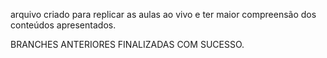 arquivo criado para replicar as aulas ao vivo e ter maior compreensão dos conteúdos apresentados.

BRANCHES ANTERIORES FINALIZADAS COM SUCESSO.